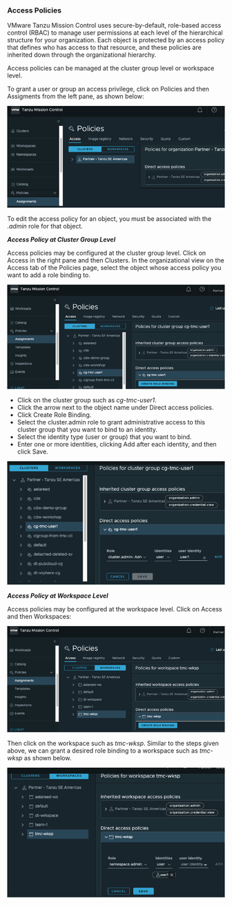 
### **Access Policies**

VMware Tanzu Mission Control uses secure-by-default, role-based access control (RBAC) to manage user permissions at each level of the hierarchical structure for your organization. Each object is protected by an access policy that defines who has access to that resource, and these policies are inherited down through the organizational hierarchy.

Access policies can be managed at the cluster group level or workspace level.

To grant a user or group an access privilege, click on Policies and then Assigments from the left pane, as shown below:

![](./images/policies.png)

To edit the access policy for an object, you must be associated with the *.admin* role for that object.

***Access Policy  at Cluster Group Level***

Access policies may be configured at the cluster group level. Click on 
Access in the right pane and then Clusters.
In the organizational view on the Access tab of the Policies page, select the object whose access policy you want to add a role binding to.

![](./images/policy-access-cg-1.png)

- Click on the cluster group such as *cg-tmc-user1*. 
- Click the arrow next to the object name under Direct access policies.
- Click Create Role Binding.
- Select the cluster.admin role to grant administrative access to this cluster group that you want to bind to an identity.
- Select the identity type (user or group) that you want to bind.
- Enter one or more identities, clicking Add after each identity, and then click Save.

![](./images/policy-access-cg-2.png)

***Access Policy  at Workspace Level***

Access policies may be configured at the workspace level. Click on Access and then Workspaces:

![](./images/policy-access-ws-1.png)

Then click on the workspace such as *tmc-wksp*. Similar to the steps given above, we can grant a desired
role binding to a workspace such as *tmc-wksp* as shown below. 

![](./images/policy-access-ws-2.png)

